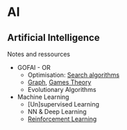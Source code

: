# AI

## Artificial Intelligence

Notes and ressources

* GOFAI - OR
    * Optimisation: [Search algorithms](/ai/algo)
    * [Graph](/ai/graph), [Games Theory](/ai/game-theory)
    * Evolutionary Algorithms
* Machine Learning
    * [Un]supervised Learning
    * NN & Deep Learning
    * [Reinforcement Learning](/ai/RL)
